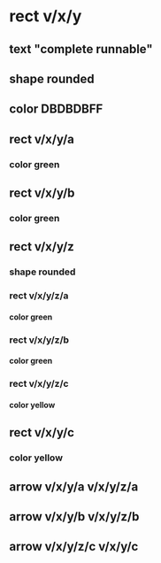 # rect v/x/y
## text "complete runnable"
## shape rounded
## color DBDBDBFF
## rect v/x/y/a
### color green
## rect v/x/y/b
### color green
## rect v/x/y/z
### shape rounded
### rect v/x/y/z/a
#### color green
### rect v/x/y/z/b
#### color green
### rect v/x/y/z/c
#### color yellow
## rect v/x/y/c
### color yellow

## arrow v/x/y/a v/x/y/z/a
## arrow v/x/y/b v/x/y/z/b
## arrow v/x/y/z/c v/x/y/c
